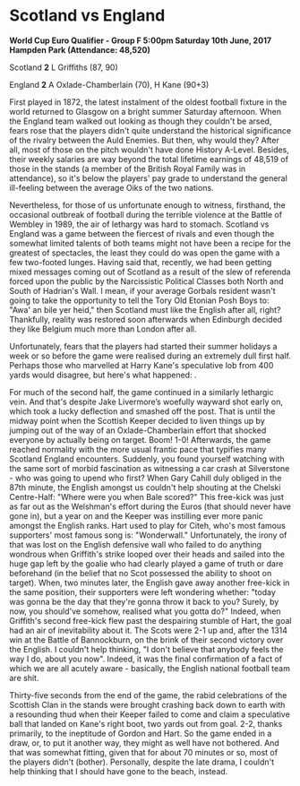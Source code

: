 # Scotland vs England

**World Cup Euro Qualifier - Group F
5:00pm Saturday 10th June, 2017
Hampden Park (Attendance: 48,520)**

Scotland **2**
L Griffiths (87, 90)

England **2**
A Oxlade-Chamberlain (70), H Kane (90+3)

First played in 1872, the latest instalment of the oldest football fixture in the world returned to Glasgow on a bright summer Saturday afternoon. When the England team walked out looking as though they couldn't be arsed, fears rose that the players didn't quite understand the historical significance of the rivalry between the Auld Enemies. But then, why would they? After all, most of those on the pitch wouldn't have done History A-Level. Besides, their weekly salaries are way beyond the total lifetime earnings of 48,519 of those in the stands (a member of the British Royal Family was in attendance), so it's below the players' pay grade to understand the general ill-feeling between the average Oiks of the two nations.

Nevertheless, for those of us unfortunate enough to witness, firsthand, the occasional outbreak of football during the terrible violence at the Battle of Wembley in 1989, the air of lethargy was hard to stomach. Scotland vs England was a game between the fiercest of rivals and even though the somewhat limited talents of both teams might not have been a recipe for the greatest of spectacles, the least they could do was open the game with a few two-footed lunges. Having said that, recently, we had been getting mixed messages coming out of Scotland as a result of the slew of referenda forced upon the public by the Narcissistic Political Classes both North and South of Hadrian's Wall. I mean, if your average Gorbals resident wasn't going to take the opportunity to tell the Tory Old Etonian Posh Boys to: "Awa' an bile yer heid," then Scotland must like the English after all, right? Thankfully, reality was restored soon afterwards when Edinburgh decided they like Belgium much more than London after all.

Unfortunately, fears that the players had started their summer holidays a week or so before the game were realised during an extremely dull first half. Perhaps those who marvelled at Harry Kane's speculative lob from 400 yards would disagree, but here's what happened:  .

For much of the second half, the game continued in a similarly lethargic vein. And that's despite Jake Livermore’s woefully wayward shot early on, which took a lucky deflection and smashed off the post. That is until the midway point when the Scottish Keeper decided to liven things up by jumping out of the way of an Oxlade-Chamberlain effort that shocked everyone by actually being on target. Boom! 1-0! Afterwards, the game reached normality with the more usual frantic pace that typifies many Scotland England encounters. Suddenly, you found yourself watching with the same sort of morbid fascination as witnessing a car crash at Silverstone - who was going to upend who first? When Gary Cahill duly obliged in the 87th minute, the English amongst us couldn't help shouting at the Chelski Centre-Half: "Where were you when Bale scored?" This free-kick was just as far out as the Welshman's effort during the Euros (that should never have gone in), but a year on and the Keeper was instilling ever more panic amongst the English ranks. Hart used to play for Citeh, who's most famous supporters' most famous song is: "Wonderwall." Unfortunately, the irony of that was lost on the English defensive wall who failed to do anything wondrous when Griffith's strike looped over their heads and sailed into the huge gap left by the goalie who had clearly played a game of truth or dare beforehand (in the belief that no Scot possessed the ability to shoot on target). When, two minutes later, the English gave away another free-kick in the same position, their supporters were left wondering whether: "today was gonna be the day that they're gonna throw it back to you? Surely, by now, you should've somehow, realised what you gotta do?" Indeed, when Griffith's second free-kick flew past the despairing stumble of Hart, the goal had an air of inevitability about it. The Scots were 2-1 up and, after the 1314 win at the Battle of Bannockburn, on the brink of their second victory over the English. I couldn't help thinking, "I don't believe that anybody feels the way I do, about you now". Indeed, it was the final confirmation of a fact of which we are all acutely aware - basically, the English national football team are shit.

Thirty-five seconds from the end of the game, the rabid celebrations of the Scottish Clan in the stands were brought crashing back down to earth with a resounding thud when their Keeper failed to come and claim a speculative ball that landed on Kane's right boot, two yards out from goal. 2-2, thanks primarily, to the ineptitude of Gordon and Hart. So the game ended in a draw, or, to put it another way, they might as well have not bothered. And that was somewhat fitting, given that for about 70 minutes or so, most of the players didn't (bother). Personally, despite the late drama, I couldn't help thinking that I should have gone to the beach, instead.
